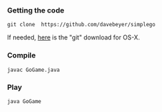 ### Getting the code

```git clone  https://github.com/davebeyer/simplego```

If needed, [here](http://git-scm.com/download/mac) is the "git" download for OS-X.

### Compile

```javac GoGame.java```

### Play

```java GoGame```
